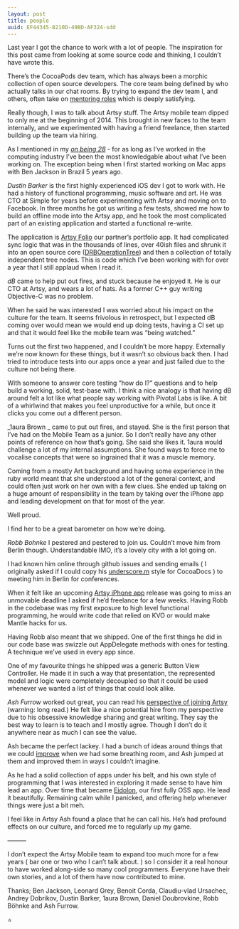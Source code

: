 ```yaml
---
layout: post
title: people
uuid: EF44345-8210D-49BD-AF324-sdd
---
```


Last year I got the chance to work with a lot of people. The inspiration for this post came from looking at some source code and thinking, I couldn’t have wrote this.

There’s the CocoaPods dev team, which has always been a morphic collection of open source developers. The core team being defined by who actually talks in our chat rooms. By trying to expand the dev team I, and others, often take on [mentoring roles][1] which is deeply satisfying. 

Really though, I was to talk about Artsy stuff. The Artsy mobile team dipped to only me at the beginning of 2014. This brought in new faces to the team internally, and we experimented with having a friend freelance, then started building up the team via hiring. 

As I mentioned in my [_on being 28_][2] - for as long as I’ve worked in the computing industry I’ve been the most knowledgable about what I’ve been working on. The exception being when I first started working on Mac apps with Ben Jackson in Brazil 5 years ago.

*Dustin Barker* is the first highly experienced iOS dev I got to work with. He had a history of functional programming, music software and art. He was CTO at Simple for years before experimenting with Artsy and moving on to Facebook. In three months he got us writing a few tests, showed me how to build an offline mode into the Artsy app, and he took the most complicated part of an existing application and started a functional re-write.

The application is [Artsy Folio][3] our partner’s portfolio app. It had complicated sync logic that was in the thousands of lines, over 40ish files and shrunk it into an open source core ([DRBOperationTree][4]) and then a collection of totally independent tree nodes. This is code which I’ve been working with for over a year that I still applaud when I read it.

_dB_ came to help put out fires, and stuck because he enjoyed it. He is our CTO at Artsy, and wears a lot of hats. As a former C++ guy writing Objective-C was no problem. 

When he said he was interested I was worried about his impact on the culture for the team. It seems frivolous in retrospect, but I expected dB coming over would mean we would end up doing tests, having a CI set up and that it would feel like the mobile team was “being watched.”

Turns out the first two happened, and I couldn’t be more happy. Externally we’re now known for these things, but it wasn’t so obvious back then. I had tried to introduce tests into our apps once a year and just failed due to the culture not being there.

With someone to answer core testing “how do I?” questions and to help build a working, solid, test-base with. I think a nice analogy is that having dB around felt a lot like what people say working with Pivotal Labs is like. A bit of a whirlwind that makes you feel unproductive for a while, but once it clicks you come out a different person.

_1aura Brown _ came to put out fires, and stayed. She is the first person that I’ve had on the Mobile Team as a junior. So I don’t really have any other points of reference on how that’s going. She said she likes it. 1aura would challenge a lot of my internal assumptions. She found ways to force me to vocalise concepts that were so ingrained that it was a muscle memory. 

Coming from a mostly Art background and having some experience in the ruby world meant that she understood a lot of the general context, and could often just work on her own with a few clues. She ended up taking on a huge amount of responsibility in the team by taking over the iPhone app and leading development on that for most of the year. 

Well proud.

I find her to be a great barometer on how we’re doing.

_Robb Bohnke_ I pestered and pestered to join us. Couldn’t move him from Berlin though. Understandable IMO, it’s a lovely city with a lot going on. 

I had known him online through github issues and sending emails ( I originally asked if I could copy his [underscore.m][5] style for CocoaDocs ) to meeting him in Berlin for conferences.

When it felt like an upcoming [Artsy iPhone app][6] release was going to miss an unmovable deadline I asked if he’d freelance for a few weeks. Having Robb in the codebase was my first exposure to high level functional programming, he would write code that relied on KVO or would make Mantle hacks for us.

Having Robb also meant that we shipped. One of the first things he did in our code base was swizzle out AppDelegate methods with ones for testing. A technique we’ve used in every app since. 

One of my favourite things he shipped was a generic Button View Controller. He made it in such a way that presentation, the represented model and logic were completely decoupled so that it could be used whenever we wanted a list of things that could look alike.

_Ash Furrow_ worked out great, you can read his [perspective of joining Artsy][7] (warning: long read.) He felt like a nice potential hire from my perspective due to his obsessive knowledge sharing and great writing. They say the best way to learn is to teach and I mostly agree. Though I don’t do it anywhere near as much I can see the value.

Ash became the perfect lackey. I had a bunch of ideas around things that we could [improve][8] when we had some breathing room, and Ash jumped at them and improved them in ways I couldn’t imagine. 

As he had a solid collection of apps under his belt, and his own style of programming that I was interested in exploring it made sense to have him lead an app. Over time that became [Eidolon][9], our first fully OSS app. He lead it beautifully. Remaining calm while I panicked, and offering help whenever things were just a bit meh.

I feel like in Artsy Ash found a place that he can call his. He’s had profound effects on our culture, and forced me to regularly up my game. 

———

I don’t expect the Artsy Mobile team to expand too much more for a few years ( bar one or two who I can’t talk about. ) so I consider it a real honour to have worked along-side so many cool programmers. Everyone have their own stories, and a lot of them have now contributed to mine.

Thanks; Ben Jackson, Leonard Grey, Benoit Corda, Claudiu-vlad Ursachec, Andrey Dobrikov, Dustin Barker, 1aura Brown, Daniel Doubrovkine, Robb Böhnke and Ash Furrow.

⭐

[1]:	http://blog.cocoapods.org/starting-open-source/
[2]:	http://orta.io/on/being/28/
[3]:	http://folio.artsy.net
[4]:	http://github.com/dstnbrkr/DRBOperationTree
[5]:	http://underscorem.org
[6]:	http://robb.is/working-on/artsy-iphone-app/
[7]:	http://ashfurrow.com/blog/5-years-of-ios/
[8]:	http://artsy.github.io/blog/2014/08/04/aspect-oriented-programming-and-aranalytics/
[9]:	https://github.com/artsy/eidolon/